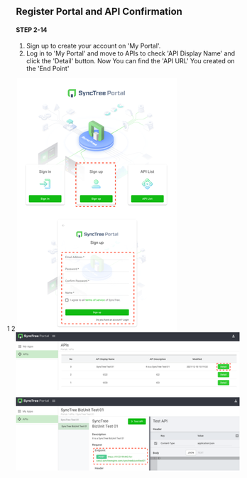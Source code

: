 ## Register Portal and API Confirmation

#### STEP 2-14

1. Sign up to create your account on 'My Portal'.
2. Log in to 'My Portal' and move to APIs to check 'API Display Name' and click the 'Detail' button. Now You can find the 'API URL' You created on the 'End Point'

<div class='img-container center'>
    <span style='top: 145px;left: 50%;margin-left: -20px;'>1</span>
    <span style='bottom: 225px;left: 15px;'>2</span>
    <img src='../../img/howtouse/step2-9-1.png'  />
    <img src='../../img/howtouse/step2-14-2.png'  />
 </div>
